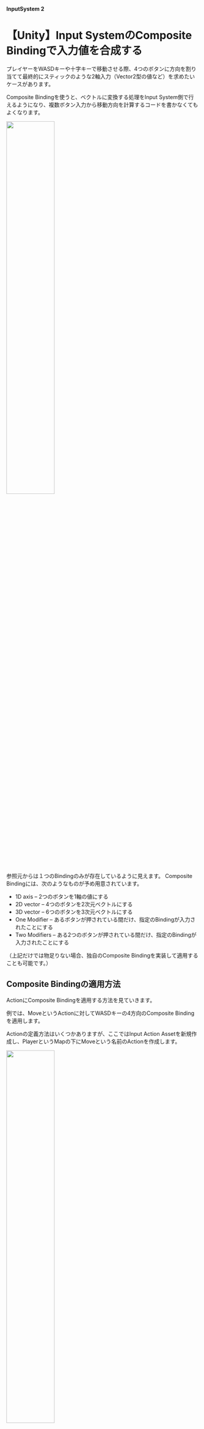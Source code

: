**InputSystem 2**

# 【Unity】Input SystemのComposite Bindingで入力値を合成する

プレイヤーをWASDキーや十字キーで移動させる際、4つのボタンに方向を割り当てて最終的にスティックのような2軸入力（Vector2型の値など）を求めたいケースがあります。

Composite Bindingを使うと、ベクトルに変換する処理をInput System側で行えるようになり、複数ボタン入力から移動方向を計算するコードを書かなくてもよくなります。


<img src="images/9/9_0/unity-input-system-composite-binding-2.png.avif" width="50%" alt="" title="">

<br>

参照元からは１つのBindingのみが存在しているように見えます。 
Composite Bindingには、次のようなものが予め用意されています。

+ 1D axis – 2つのボタンを1軸の値にする
+ 2D vector – 4つのボタンを2次元ベクトルにする
+ 3D vector – 6つのボタンを3次元ベクトルにする
+ One Modifier – あるボタンが押されている間だけ、指定のBindingが入力されたことにする
+ Two Modifiers – ある2つのボタンが押されている間だけ、指定のBindingが入力されたことにする

（上記だけでは物足りない場合、独自のComposite Bindingを実装して適用することも可能です。）


## Composite Bindingの適用方法

ActionにComposite Bindingを適用する方法を見ていきます。

例では、MoveというActionに対してWASDキーの4方向のComposite Bindingを適用します。

Actionの定義方法はいくつかありますが、ここではInput Action Assetを新規作成し、PlayerというMapの下にMoveという名前のActionを作成します。

<img src="images/9/9_0/unity-input-system-composite-binding-3.png.avif" width="50%" alt="" title="">

<br>

次に、連続した2軸入力として受け取るため、Action TypeをValueにし、Control TypeをVector 2に設定します。

<img src="images/9/9_0/unity-input-system-composite-binding-4.png.avif" width="50%" alt="" title="">

<br>

Action Typeに設定したValueは、入力値が変化するたびに入力（performedコールバック）を通知する設定です。

Control Typeに設定するVector 2は、Action自体が受け付ける入力値の型を表します。2軸入力なのでVector 2を指定しています。



Actionを新規追加した場合は、空のBindingが追加されるため、これを削除しておきます。そして、Actionの右の＋アイコンからAdd Up\Down\Left\Right Compositeを選択します。


<img src="images/9/9_0/unity-input-system-composite-binding-m3.mp4.gif" width="50%" alt="" title="">

<br>


次に、Composite Binding下のそれぞれの方向のBindingを選択し、Path項目をクリックし、該当のキーを指定します。

例では、ListenボタンをクリックしてからWASDなどのキーを入力して選択しています。

<img src="images/9/9_0/unity-input-system-composite-binding-m4.mp4.gif" width="50%" alt="" title="">

<br>


ここまで設定し終えたら、忘れずにSave AssetボタンをクリックしてInput Action Assetの内容を保存しておきます


## Composite Bindingの入力を受け取るスクリプト
上記で設定した2軸のAction入力値を受け取ってログ出力する例です

```cs:GetMoveExample.cs

using UnityEngine;
using UnityEngine.InputSystem;

public class GetMoveExample : MonoBehaviour
{
    // 2軸入力を受け取る想定のAction
    [SerializeField] private InputActionReference _actionRef;

    private void Awake()
    {
        // 値が変化した瞬間をコールバックで取得する
        _actionRef.action.performed += OnMove;
        _actionRef.action.canceled += OnMove;
    }

    private void OnDestroy()
    {
        _actionRef.action.performed -= OnMove;
        _actionRef.action.canceled -= OnMove;

        _actionRef.action.Dispose();
    }

    private void OnEnable()
    {
        _actionRef.action.Enable();
    }

    private void OnDisable()
    {
        _actionRef.action.Disable();
    }

    private void OnMove(InputAction.CallbackContext context)
    {
        // 受け取った入力値をログ出力
        print(context.ReadValue<Vector2>());
    }
}

```

上記をGetMoveExample.csという名前でUnityプロジェクトに保存し、適当なゲームオブジェクトにアタッチします。

そしてインスペクターにて、Actionを指定すると、入力値をログ出力するようになります。


<img src="images/9/9_0/unity-input-system-composite-binding-6.png.avif" width="50%" alt="" title="">

<br>

実行確認すると、Composite Bindingで設定した4方向ボタンを入力すると、入力値が変化した瞬間にコンソールにログ出力されます。  
複数方向のボタンが同時に入力された場合は、その合算したベクトル値となります。

複数の方向ボタンが押されたときの挙動は、Composite BindingのMode項目から設定できます。

<img src="images/9/9_0/unity-input-system-composite-binding-7.png.avif" width="50%" alt="" title="">

<br>


## スクリプトの説明  
Composite Bindingより得られた入力値を取得するために、次のようにperformed、canceledコールバックに登録しています。

```cs:
private void Awake()
{
    // 値が変化した瞬間をコールバックで取得する
    _actionRef.action.performed += OnMove;
    _actionRef.action.canceled += OnMove;
}
```

これにより、入力値が変化した瞬間にOnMoveメソッドが呼ばれるようになります。

OnMoveメソッドでは、次のように引数contextに対してReadValue<Vector2>メソッドを呼び出すことで2軸入力値を取得してログ出力しています。

```cs:
private void OnMove(InputAction.CallbackContext context)
{
    // 受け取った入力値をログ出力
    print(context.ReadValue<Vector2>());
}
```


## 各Composite Bindingの説明
既に提供されているComposite Bindingについて紹介します。

#### ・1D axis
プラス方向とマイナス方向の2入力から1軸入力に合成するComposite Binding。

該当ActionのControl TypeがAxisなどの1軸入力型の場合に使用可能になります。

<img src="images/9/9_0/unity-input-system-composite-binding-8.png.avif" width="50%" alt="" title="">

<br>

Action右の＋アイコンよりAdd Positive\Negative Bindingを選択すると追加されます。

<img src="images/9/9_0/unity-input-system-composite-binding-9.png.avif" width="50%" alt="" title="">

<br>


設定項目について。
+ Min Value – 取り得る入力の最小値。
+ Max Value – 取り得る入力の最大値。
+ Which Side Wins – ボタンが同時に押された時に、どちら側の入力値を使うかどうか。
+ Neither – 0を返す。
+ Positive – プラス方向の入力値を返す。
+ Negative – マイナス方向の入力値を返す。


<img src="images/9/9_0/unity-input-system-composite-binding-10.png.avif" width="50%" alt="" title="">

<br>


#### ・2D vector
上下左右の4入力を2軸入力に合成するComposite Binding。

Control TypeがVector 2の時に使用可能。

<img src="images/9/9_0/unity-input-system-composite-binding-11.png.avif" width="50%" alt="" title="">

<br>


追加は、Action右の＋アイコンから表示されるAdd Up\Down\Left\Right Bindingから行えます。

<img src="images/9/9_0/unity-input-system-composite-binding-12.png.avif" width="50%" alt="" title="">

<br>


設定項目について。
+ Mode – 4方向の入力値の処理方法を指定。
+ Analog – 各軸の入力値をそのまま加減算。
+ Ditigal Normalized – 入力値の大きさを1に正規化（ただし入力値が(0, 0)ならそのまま(0, 0)を返す）
+ Digital – 各軸単位で閾値Press Pointを基準に-1、0、1のどれかにスナップさせる。

<img src="images/9/9_0/unity-input-system-composite-binding-13.png.avif" width="50%" alt="" title="">

<br>



#### ・3D vector
上下左右前後の6入力を3軸入力に合成するComposite Binding。
Control TypeがVector 3の時に使用できます。


<img src="images/9/9_0/unity-input-system-composite-binding-14.png.avif" width="50%" alt="" title="">

<br>

追加は、該当Action右の＋アイコンからAdd Up\Down\Left\Right\Forward\Backward Compositeを選択することで行います。


<img src="images/9/9_0/unity-input-system-composite-binding-15.png.avif" width="50%" alt="" title="">

<br>

設定項目について。

+ Mode – 6方向の入力値の処理方法を指定。
+ Analog – 各軸の入力値をそのまま加減算。
+ Ditigal Normalized – 入力値の大きさを1に正規化（ただし入力値が(0, 0, 0)ならそのまま(0, 0, 0)を返す）
+ Digital – 各軸単位で閾値Press Pointを基準に-1、0、1のどれかにスナップさせる。


<img src="images/9/9_0/unity-input-system-composite-binding-16.png.avif" width="50%" alt="" title="">

<br>

#### ・One Modifier
あるボタン（Modifier）が押されている時だけ指定されたBindingの入力を流すComposite Bindingです。複数キーの同時押しによるショートカットキー操作や、ドラッグ操作などを実現できます。

このComposite Bindingは、Action TypeやControl Typeの設定によらず使用可能です。

追加は、Add Binding With One Modifierから行います。

<img src="images/9/9_0/unity-input-system-composite-binding-17.png.avif" width="50%" alt="" title="">

<br>

すると、次のようなBindingが追加されます。

<img src="images/9/9_0/unity-input-system-composite-binding-18.png.avif" width="50%" alt="" title="">

<br>

それぞれ次のような意味を持ちます。

+ Modifier – 修飾子となるボタン入力。このボタン入力がある間、もう一方のBinding側の値が流れる。
+ Binding – Modifierに指定されたボタンが押されている間に受け取る入力。
+ Composite Bindingの設定項目では、Override Modifiers Need To Be Pressed First項目の有効・無効を指定できます。


<img src="images/9/9_0/unity-input-system-composite-binding-19.png.avif" width="50%" alt="" title="">

<br>


これは、主にショートカットなどで用いられるボタン押下の順序によって押された判定にするかどうかを指定する項目です。

この項目のチェックが外れている場合（初期値）、その挙動は次のProject SettingsのInput System PackageのEnabled Input Consumption項目の挙動によって決まります。

<img src="images/9/9_0/unity-input-system-composite-binding-20.png.avif" width="50%" alt="" title="">

<br>


これは、ショートカットの修飾子（Ctrl、Shiftキーなど）を最初に押す必要があるかどうかの設定で、この項目にチェックが入っていると、Modifier→Bindingの順にボタンを押さないと入力が得られなくなります。

例えば「Ctrl」＋「C」などのショートカットで最初に「Ctrl」キーが押された時だけ反応し、逆に「C」から押された時は反応しないようにしたい場合に役立ちます。

チェックが付いていないと、どちらのキーから先に押されても反応するようになります。

この設定はアプリケーション全体に影響を及ぼすため、取り扱いには注意してください。

Override Modifiers Need To Be Pressed First項目にチェックが付いている場合は、Project Settings の Input System PackageのEnabled Input Consumption項目の設定にかかわらず、常にどちらのキーから先に押されても反応するようになります

<br>

#### ・Two Modifiers
ある2つのボタン（Modifier1、Modifier2）が押されている時だけ指定されたBindingの入力を流すComposite Binding。3ボタンの同時押しを実現したい場合に使えます。

追加はAdd Binding With Two Modfiersから行います

<img src="images/9/9_0/unity-input-system-composite-binding-21.png.avif" width="50%" alt="" title="">

<br>


追加すると、3つのBinding（Modifier1、Modifier2、Binding）が指定できます。

<img src="images/9/9_0/unity-input-system-composite-binding-22.png.avif" width="50%" alt="" title="">

<br>

Composite Bindingの設定項目は、One Modifierと同様Override Modifiers Need To Be Pressed Firstのみ。


<img src="images/9/9_0/unity-input-system-composite-binding-23.png.avif" width="50%" alt="" title="">

<br>


設定項目の意味と挙動もOne Modifierと一緒です

